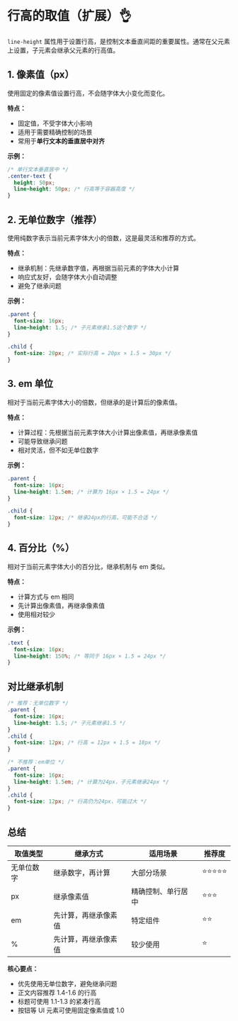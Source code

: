 # 行高的取值（扩展）👌

`line-height` 属性用于设置行高，是控制文本垂直间距的重要属性。通常在父元素上设置，子元素会继承父元素的行高值。

## 1. 像素值（px）

使用固定的像素值设置行高，不会随字体大小变化而变化。

**特点：**

- 固定值，不受字体大小影响
- 适用于需要精确控制的场景
- 常用于**单行文本的垂直居中对齐**

**示例：**

```css
/* 单行文本垂直居中 */
.center-text {
  height: 50px;
  line-height: 50px; /* 行高等于容器高度 */
}
```

## 2. 无单位数字（推荐）

使用纯数字表示当前元素字体大小的倍数，这是最灵活和推荐的方式。

**特点：**

- 继承机制：先继承数字值，再根据当前元素的字体大小计算
- 响应式友好，会随字体大小自动调整
- 避免了继承问题

**示例：**

```css
.parent {
  font-size: 16px;
  line-height: 1.5; /* 子元素继承1.5这个数字 */
}

.child {
  font-size: 20px; /* 实际行高 = 20px × 1.5 = 30px */
}
```

## 3. em 单位

相对于当前元素字体大小的倍数，但继承的是计算后的像素值。

**特点：**

- 计算过程：先根据当前元素字体大小计算出像素值，再继承像素值
- 可能导致继承问题
- 相对灵活，但不如无单位数字

**示例：**

```css
.parent {
  font-size: 16px;
  line-height: 1.5em; /* 计算为 16px × 1.5 = 24px */
}

.child {
  font-size: 12px; /* 继承24px的行高，可能不合适 */
}
```

## 4. 百分比（%）

相对于当前元素字体大小的百分比，继承机制与 em 类似。

**特点：**

- 计算方式与 em 相同
- 先计算出像素值，再继承像素值
- 使用相对较少

**示例：**

```css
.text {
  font-size: 16px;
  line-height: 150%; /* 等同于 16px × 1.5 = 24px */
}
```

## 对比继承机制

```css
/* 推荐：无单位数字 */
.parent {
  font-size: 16px;
  line-height: 1.5; /* 子元素继承1.5 */
}
.child {
  font-size: 12px; /* 行高 = 12px × 1.5 = 18px */
}

/* 不推荐：em单位 */
.parent {
  font-size: 16px;
  line-height: 1.5em; /* 计算为24px，子元素继承24px */
}
.child {
  font-size: 12px; /* 行高仍为24px，可能过大 */
}
```

## 总结

| 取值类型   | 继承方式             | 适用场景           | 推荐度     |
| ---------- | -------------------- | ------------------ | ---------- |
| 无单位数字 | 继承数字，再计算     | 大部分场景         | ⭐⭐⭐⭐⭐ |
| px         | 继承像素值           | 精确控制、单行居中 | ⭐⭐⭐     |
| em         | 先计算，再继承像素值 | 特定组件           | ⭐⭐       |
| %          | 先计算，再继承像素值 | 较少使用           | ⭐         |

**核心要点：**

- 优先使用无单位数字，避免继承问题
- 正文内容推荐 1.4-1.6 的行高
- 标题可使用 1.1-1.3 的紧凑行高
- 按钮等 UI 元素可使用固定像素值或 1.0
